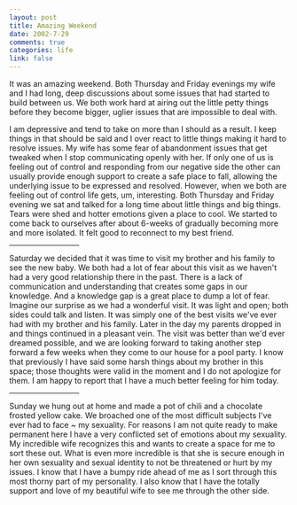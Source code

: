 ```yaml
--- 
layout: post
title: Amazing Weekend
date: 2002-7-29
comments: true
categories: life
link: false
---
```

It was an amazing weekend. Both Thursday and Friday evenings my wife and I had long, deep discussions about some issues that had started to build between us. We both work hard at airing out the little petty things before they become bigger, uglier issues that are impossible to deal with.

I am depressive and tend to take on more than I should as a result. I keep things in that should be said and I over react to little things making it hard to resolve issues. My wife has some fear of abandonment issues that get tweaked when I stop communicating openly with her. If only one of us is feeling out of control and responding from our negative side the other can usually provide enough support to create a safe place to fall, allowing the underlying issue to be expressed and resolved. However, when we both are feeling out of control life gets, um, interesting. Both Thursday and Friday evening we sat and talked for a long time about little things and big things. Tears were shed and hotter emotions given a place to cool. We started to come back to ourselves after about 6-weeks of gradually becoming more and more isolated. It felt good to reconnect to my best friend.

<hr width="25%" />Saturday we decided that it was time to visit my brother and his family to see the new baby. We both had a lot of fear about this visit as we haven't had a very good relationship there in the past. There is a lack of communication and understanding that creates some gaps in our knowledge. And a knowledge gap is a great place to dump a lot of fear. Imagine our surprise as we had a wonderful visit. It was light and open; both sides could talk and listen. It was simply one of the best visits we've ever had with my brother and his family. Later in the day my parents dropped in and things continued in a pleasant vein. The visit was better than we'd ever dreamed possible, and we are looking forward to taking another step forward a few weeks when they come to our house for a pool party. I know that previously I have said some harsh things about my brother in this space; those thoughts were valid in the moment and I do not apologize for them. I am happy to report that I have a much better feeling for him today.

<hr width="25%" />Sunday we hung out at home and made a pot of chili and a chocolate frosted yellow cake. We broached one of the most difficult subjects I've ever had to face ~ my sexuality. For reasons I am not quite ready to make permanent here I have a very conflicted set of emotions about my sexuality. My incredible wife recognizes this and wants to create a space for me to sort these out. What is even more incredible is that she is secure enough in her own sexuality and sexual identity to not be threatened or hurt by my issues. I know that I have a bumpy ride ahead of me as I sort through this most thorny part of my personality. I also know that I have the totally support and love of my beautiful wife to see me through the other side.
